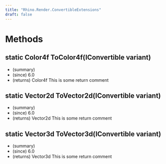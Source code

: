 ```yaml
---
title: "Rhino.Render.ConvertibleExtensions"
draft: false
---
```


# Methods
## static Color4f ToColor4f(IConvertible variant)
- (summary) 
- (since) 6.0
- (returns) Color4f This is some return comment
## static Vector2d ToVector2d(IConvertible variant)
- (summary) 
- (since) 6.0
- (returns) Vector2d This is some return comment
## static Vector3d ToVector3d(IConvertible variant)
- (summary) 
- (since) 6.0
- (returns) Vector3d This is some return comment
